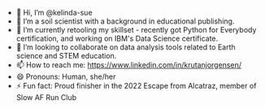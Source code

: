 - 👋 Hi, I’m @kelinda-sue
- 👀 I’m a soil scientist with a background in educational publishing.
- 🌱 I’m currently retooling my skillset - recently got Python for Everybody certification, and working on IBM's Data Science certificate.
- 💞️ I’m looking to collaborate on data analysis tools related to Earth science and STEM education.
- 📫 How to reach me: https://www.linkedin.com/in/krutanjorgensen/
- 😄 Pronouns: Human, she/her
- ⚡ Fun fact: Proud finisher in the 2022 Escape from Alcatraz, member of Slow AF Run Club

<!---
kelinda-sue/kelinda-sue is a ✨ special ✨ repository because its `README.md` (this file) appears on your GitHub profile.
You can click the Preview link to take a look at your changes.
--->
